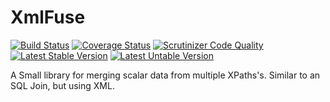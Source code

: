 XmlFuse
=======
[![Build Status](https://travis-ci.org/AydinHassan/XmlFuse.svg)](https://travis-ci.org/AydinHassan/XmlFuse)
[![Coverage Status](https://img.shields.io/coveralls/AydinHassan/XmlFuse.svg)](https://coveralls.io/r/AydinHassan/XmlFuse)
[![Scrutinizer Code Quality](https://scrutinizer-ci.com/g/AydinHassan/XmlFuse/badges/quality-score.png?b=master)](https://scrutinizer-ci.com/g/AydinHassan/XmlFuse/?branch=master)
[![Latest Stable Version](https://poser.pugx.org/aydin-hassan/xml-fuse/version.svg)](https://packagist.org/packages/aydin-hassan/xml-fuse)
[![Latest Untable Version](https://poser.pugx.org/aydin-hassan/xml-fuse/v/unstable.png)](https://packagist.org/packages/aydin-hassan/xml-fuse)

A Small library for merging scalar data from multiple XPaths's. Similar to an SQL Join, but using XML.
